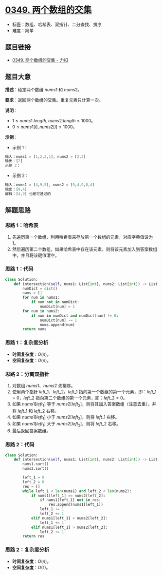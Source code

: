 # [0349. 两个数组的交集](https://leetcode.cn/problems/intersection-of-two-arrays/)

- 标签：数组、哈希表、双指针、二分查找、排序
- 难度：简单

## 题目链接

- [0349. 两个数组的交集 - 力扣](https://leetcode.cn/problems/intersection-of-two-arrays/)

## 题目大意

**描述**：给定两个数组 $nums1$ 和 $nums2$。

**要求**：返回两个数组的交集。重复元素只计算一次。

**说明**：

- $1 \le nums1.length, nums2.length \le 1000$。
- $0 \le nums1[i], nums2[i] \le 1000$。

**示例**：

- 示例 1：

```python
输入：nums1 = [1,2,2,1], nums2 = [2,2]
输出：[2]
示例 2：
```

- 示例 2：

```python
输入：nums1 = [4,9,5], nums2 = [9,4,9,8,4]
输出：[9,4]
解释：[4,9] 也是可通过的
```

## 解题思路

### 思路 1：哈希表

1. 先遍历第一个数组，利用哈希表来存放第一个数组的元素，对应字典值设为 $1$。
2. 然后遍历第二个数组，如果哈希表中存在该元素，则将该元素加入到答案数组中，并且将该键值清空。

### 思路 1：代码

```python
class Solution:
    def intersection(self, nums1: List[int], nums2: List[int]) -> List[int]:
        numDict = dict()
        nums = []
        for num in nums1:
            if num not in numDict:
                numDict[num] = 1
        for num in nums2:
            if num in numDict and numDict[num] != 0:
                numDict[num] -= 1
                nums.append(num)
        return nums
```

### 思路 1：复杂度分析

- **时间复杂度**：$O(n)$。
- **空间复杂度**：$O(n)$。

### 思路 2：分离双指针

1. 对数组 $nums1$、$nums2$ 先排序。
2. 使用两个指针 $left\_1$、$left\_2$。$left\_1$ 指向第一个数组的第一个元素，即：$left\_1 = 0$，$left\_2$ 指向第二个数组的第一个元素，即：$left\_2 = 0$。
3. 如果 $nums1[left_1]$ 等于 $nums2[left_2]$，则将其加入答案数组（注意去重），并将 $left\_1$ 和 $left\_2$ 右移。
4. 如果 $nums1[left_1]$ 小于 $nums2[left_2]$，则将 $left\_1$ 右移。
5. 如果 $nums1[left_1]$ 大于 $nums2[left_2]$，则将 $left\_2$ 右移。
6. 最后返回答案数组。

### 思路 2：代码

```python
class Solution:
    def intersection(self, nums1: List[int], nums2: List[int]) -> List[int]:
        nums1.sort()
        nums2.sort()

        left_1 = 0
        left_2 = 0
        res = []
        while left_1 < len(nums1) and left_2 < len(nums2):
            if nums1[left_1] == nums2[left_2]:
                if nums1[left_1] not in res:
                    res.append(nums1[left_1])
                left_1 += 1
                left_2 += 1
            elif nums1[left_1] < nums2[left_2]:
                left_1 += 1
            elif nums1[left_1] > nums2[left_2]:
                left_2 += 1
        return res
```

### 思路 2：复杂度分析

- **时间复杂度**：$O(n)$。
- **空间复杂度**：$O(1)$。
